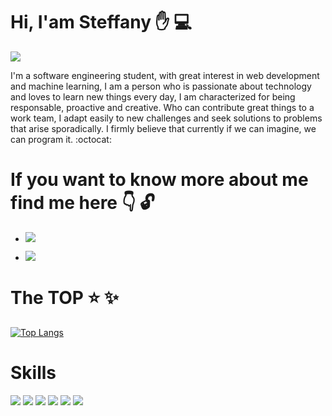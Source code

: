 # Hi, I'am Steffany :hand: :computer:

<img src="https://www.expert.ai/wp-content/uploads/2017/03/machine-learning-definition.jpeg">

I'm a software engineering student, with great interest in web development and machine learning, I am a person who is passionate about technology and loves to learn new things every day, I am characterized for being responsable, proactive and creative. Who can contribute great things to a work team, I adapt easily to new challenges and seek solutions to problems that arise sporadically. I firmly believe that currently if we can imagine, we can program it. :octocat:

# If you want to know more about me find me here :point_down: :unlock:
- <a href="https://twitter.com/NaranjoSteffany"><img src="https://img.shields.io/badge/Twitter-1DA1F2?style=for-the-badge&logo=twitter&logoColor=white"/></a>

- <a href="https://www.linkedin.com/in/steffany-naranjo-vargas"><img src="https://img.shields.io/badge/LinkedIn-0077B5?style=for-the-badge&logo=linkedin&logoColor=white"/></a>

# The TOP :star: :sparkles:
[![Top Langs](https://github-readme-stats.vercel.app/api/top-langs/?username=steffanynaranjov&langs_count=8)](https://github.com/steffanynaranjov/github-readme-stats)

# Skills

<img src="https://img.shields.io/badge/Python-3776AB?style=for-the-badge&logo=python&logoColor=white"/>

<img src="https://img.shields.io/badge/C-00599C?style=for-the-badge&logo=c&logoColor=white"/>

<img src="https://img.shields.io/badge/HTML5-E34F26?style=for-the-badge&logo=html5&logoColor=white"/>

<img src="https://img.shields.io/badge/CSS-239120?&style=for-the-badge&logo=css3&logoColor=white"/>

<img src="https://img.shields.io/badge/JavaScript-323330?style=for-the-badge&logo=javascript&logoColor=F7DF1E"/>

<img src="https://img.shields.io/badge/Swift-FA7343?style=for-the-badge&logo=swift&logoColor=white"/>